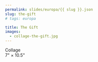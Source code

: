 ```yaml
---
permalink: slides/europa/{{ slug }}.json
slug: the-gift
# tags: europa

title: The Gift
images:
  - collage-the-gift.jpg
---
```

Collage  
7" × 10.5"
